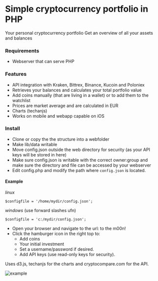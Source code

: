 # Simple cryptocurrency portfolio in PHP
Your personal cryptocurrency portfolio
Get an overview of all your assets and balances

### Requirements
- Webserver that can serve PHP

### Features
- API integration with Kraken, Bittrex, Binance, Kucoin and Poloniex
- Retrieves your balances and calculates your total portfolio value
- Add coins manually (that are living in a wallet) or to add them to the watchlist
- Prices are market average and are calculated in EUR
- Charts (techanjs)
- Works on mobile and webapp capable on iOS

### Install
- Clone or copy the the structure into a webfolder
- Make lib/data writable
- Move config.json outside the web directory for security (as your API keys will be stored in here)
- Make sure config.json is writable with the correct owner:group and make sure the directory and file can be accessed by your webserver
- Edit config.php and modify the path where `config.json` is located. 

#### Example ####
*linux*

```$configfile = '/home/mydir/config.json';```

*windows* (use forward slashes ufn)

```$configfile = 'c:/mydir/config.json';```

- Open your browser and navigate to the url: to the m00n!
- Click the hamburger icon in the right top to:
  - Add coins
  - Your initial investment
  - Set a username/password if desired.
  - Add API keys (use read-only keys for security).


Uses d3.js, techanjs for the charts and cryptocompare.com for the API.

![example](lib/data/example.jpg)






